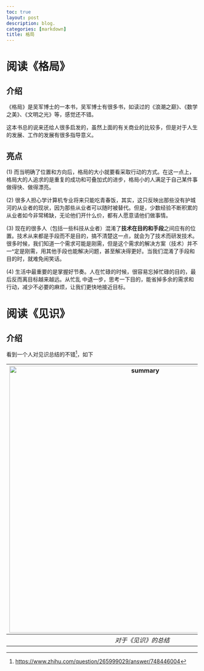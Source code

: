 ```yaml
---
toc: true
layout: post
description: blog.
categories: [markdown]
title: 格局
---
```



# 阅读《格局》

## 介绍

《格局》是吴军博士的一本书，吴军博士有很多书，如读过的《浪潮之巅》、《数学之美》、《文明之光》等，感觉还不错。

这本书总的说来还给人很多启发的，虽然上面的有关商业的比较多，但是对于人生的发展、工作的发展有很多指导意义。

## 亮点

(1) 而当明确了位置和方向后，格局的大小就要看采取行动的方式。在这一点上，格局大的人追求的是重复的成功和可叠加式的进步，格局小的人满足于自己某件事做得快、做得漂亮。

(2) 很多人担心学计算机专业将来只能吃青春饭，其实，这只反映出那些没有护城河的从业者的现状，因为那些从业者可以随时被替代。但是，少数经验不断积累的从业者如今非常稀缺，无论他们开什么价，都有人愿意请他们做事情。

(3) 现在的很多人（包括一些科技从业者）混淆了**技术在目的和手段**之间应有的位置。技术从来都是手段而不是目的，搞不清楚这一点，就会为了技术而研发技术。很多时候，我们知道一个需求可能是刚需，但是这个需求的解决方案（技术）并不一^定是刚需，用其他手段也能解决问题，甚至解决得更好。当我们混淆了手段和目的时，就难免闹笑话。

(4) 生活中最重要的是掌握好节奏。人在忙碌的时候，很容易忘掉忙碌的目的，最后反而离目标越来越远。从忙乱
中退一步，思考一下目的，能省掉多余的需求和行动，减少不必要的麻烦，让我们更快地接近目标。

# 阅读《见识》
## 介绍

看到一个人对见识总结的不错[^1]，如下

|<img src="/figures/experience.jpg" width="700" alt="summary" />|
|:--:|
| *对于《见识》的总结* |


[^1]: https://www.zhihu.com/question/265999029/answer/748446004